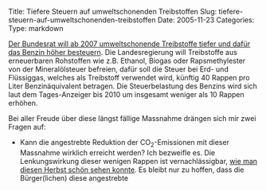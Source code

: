 Title: Tiefere Steuern auf umweltschonenden Treibstoffen
Slug: tiefere-steuern-auf-umweltschonenden-treibstoffen
Date: 2005-11-23
Categories:
Type: markdown

[Der Bundesrat will ab 2007 umweltschonende Treibstoffe tiefer und dafür das Benzin höher besteuern](http://tagi.ch/dyn/news/schweiz/564533.html). Die Landesregierung will Treibstoffe aus erneuerbaren Rohstoffen wie z.B. Ethanol, Biogas oder Rapsmethylester von der Mineralölsteuer befreien, dafür soll die Steuer bei Erd- und Flüssiggas, welches als Treibstoff verwendet wird, künftig 40 Rappen pro Liter Benzinäquivalent betragen. Die Steuerbelastung des Benzins wird sich laut dem Tages-Anzeiger bis 2010 um insgesamt weniger als 10 Rappen erhöhen.

Bei aller Freude über diese längst fällige Massnahme drängen sich mir zwei Fragen auf:

- Kann die angestrebte Reduktion der CO<sub>2</sub>-Emissionen mit dieser Massnahme wirklich erreicht werden? Ich bezweifle es. Die Lenkungswirkung dieser wenigen Rappen ist vernachlässigbar, [wie man diesen Herbst schön sehen konnte](http://blog.irregular.ch/2005/09/28/olpreise-zuwenig-hoch-um-reduktion-der-autofahrten-zu-bewirken/). Es bleibt nur zu hoffen, dass die Bürger(lichen) diese angestrebte
